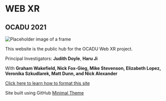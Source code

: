 # WEB XR

## OCADU 2021

![Placeholder image of a frame](https://external-content.duckduckgo.com/iu/?u=https%3A%2F%2Ffws-shared.s3.amazonaws.com%2Fuploads%2Fwebsite%2Fauctions%2Fitems%2Ffull%2F3915176_2.jpg&f=1&nofb=1)

This website is the public hub for the OCADU Web XR project.

Principal Investigators: **Judith Doyle**, **Haru Ji**

With **Graham Wakefield, Nick Fox-Gieg, Mike Stevenson, Elizabeth Lopez, Veronika Szkudlarek, Matt Dunn, and Nick Alexander**

[Click here to learn how to format this site](https://guides.github.com/features/mastering-markdown/)

Site built using GitHub [Minimal Theme](https://github.com/pages-themes/minimal)
